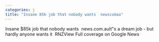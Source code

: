 ```yaml
---
categories: j
title: "Insane 85k job that nobody wants  newscomau"
---
```

Insane $85k job that nobody wants&nbsp;&nbsp;news.com.auIt"s a dream job - but hardly anyone wants it&nbsp;&nbsp;RNZView Full coverage on Google News